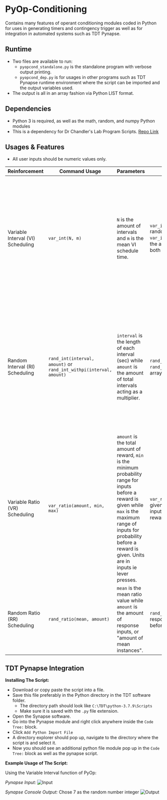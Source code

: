 

# PyOp-Conditioning

Contains many features of operant conditioning modules coded in Python for uses in generating timers and contingency trigger as well as for integration in automated systems such as TDT Pynapse.

## Runtime

 - Two files are available to run:
	 - `pyopcond_standalone.py` is the standalone program with verbose output printing.
	 - `pyopcond_dep.py` is for usages in other programs such as TDT Pynapse runtime environment where the script can be imported and the output variables used.
 - The output is all in an array fashion via Python LIST format.

## Dependencies
- Python 3 is required, as well as the math, random, and numpy Python modules
- This is a dependency for Dr Chandler's Lab Program Scripts.  [Repo Link](https://github.com/accelerate0/Chandler-Lab-Program)

## Usages & Features
- All user inputs should be numeric values only.

| Reinforcement | Command Usage | Parameters | Output Variable | Description
|--|--|--|--|--|
| Variable Interval (VI) Scheduling | `var_int(N, m)` | `N` is the amount of intervals and `m` is the mean VI schedule time. | `var_int.output_random` randomizes the array while `var_int.output_straight`gives the array a sequential order, both given in sec. | Reinforcement is provided after a random (unpredictable) amount of time has passes and following a specific behavior being performed based on the Hoffman-Fleshler Constant Probability Distribution. This is the same as `INITCONSTPROBARR` found in Med Associate program. |
| Random Interval (RI) Scheduling | `rand_int(interval, amount)` or `rand_int_withpi(interval, amount)`| `interval` is the length of each interval (sec) while `amount` is the amount of total intervals acting as a multiplier. | `rand_int.output` or `rand_int_withpi.output` as a array in sec. | Reinforcement arrangement in which the first response after an interval is reinforced, the duration of the intervals varies randomly from reinforcement to reinforcement, and a fixed probability of reinforcement over time is used to reinforce a response. Use `rand_int_withpi` when replicating Med Associates RI Scheduling. |
| Variable Ratio (VR) Scheduling | `var_ratio(amount, min, max)` | `amount` is the total amount of reward, `min` is the minimum probability range for inputs before a reward is given while `max` is the maximum range of inputs for probability before a reward is given. Units are in inputs ie lever presses. | `var_ratio.output` where it is given in subject response inputs ie lever presses before reward trigger. | Scheduling of reinforcement where a behavior is reinforced after a random number of responses. |
| Random Ratio (RR) Scheduling | `rand_ratio(mean, amount)` | `mean` is the mean ratio value while `amount` is the amount of response inputs, or "amount of mean instances". | `rand_int.output` given in responses ie lever presses  before a reward is triggered. | Scheduling in which the number of responses required for each reinforcement varies randomly from reinforcement to reinforcement. |

## TDT Pynapse Integration

**Installing The Script:**
 - Download or copy paste the script into a file.
 - Save this file preferably in the Python directory in the TDT software folder.
	 - The directory path should look like `C:\TDT\python-3.7.9\Scripts`
	 - Make sure it is saved with the `.py` file extension.
 - Open the Synapse software.
 - Go into the Pynapse module and right click anywhere inside the `Code Tree:` block.
 - Click `Add Python Import File`
 - A directory explorer should pop up, navigate to the directory where the script is and select it.
 - Now you should see an additional python file module pop up in the `Code Tree:` block as well as the pynapse script.

 **Example Usage of The Script:**

 Using the Variable Interval function of PyOp:

 *Pynapse Input:*
 ![Input](https://i.gyazo.com/083deb95f416b407991f51adf8050662.png)

*Synapse Console Output:* Chose 7 as the random number integer
![Output](https://i.gyazo.com/daf15be35399eb25278872b3fbee8e09.png)

